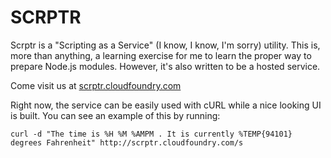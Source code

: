 SCRPTR
======

Scrptr is a "Scripting as a Service" (I know, I know, I'm sorry) utility. This is, more than anything, a learning exercise for me to learn the proper way to prepare Node.js modules. However, it's also written to be a hosted service.

Come visit us at [scrptr.cloudfoundry.com](http://scrptr.cloudfoundry.com)

Right now, the service can be easily used with cURL while a nice looking UI is built. You can see an example of this by running:
```
curl -d "The time is %H %M %AMPM . It is currently %TEMP{94101} degrees Fahrenheit" http://scrptr.cloudfoundry.com/s
```